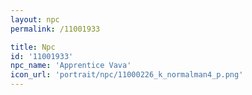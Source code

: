 ```yaml
---
layout: npc
permalink: /11001933

title: Npc
id: '11001933'
npc_name: 'Apprentice Vava'
icon_url: 'portrait/npc/11000226_k_normalman4_p.png'
---
```

